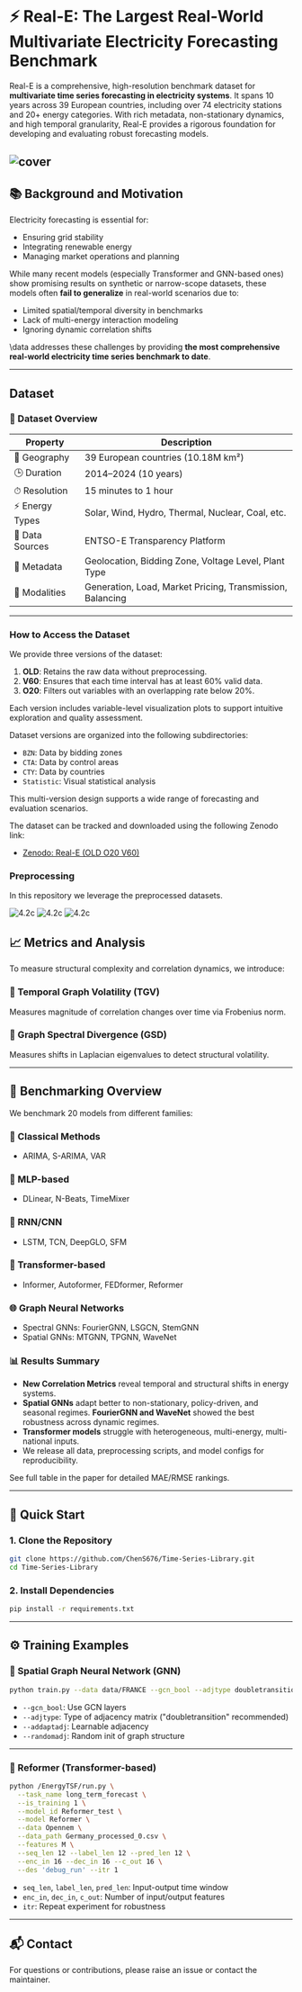 # ⚡ Real-E: The Largest Real-World Multivariate Electricity Forecasting Benchmark

Real-E is a comprehensive, high-resolution benchmark dataset for **multivariate time series forecasting in electricity systems**. It spans 10 years across 39 European countries, including over 74 electricity stations and 20+ energy categories. With rich metadata, non-stationary dynamics, and high temporal granularity, Real-E provides a rigorous foundation for developing and evaluating robust forecasting models.



![cover](figures/cover%20img3.png)
---

## 📚 Background and Motivation

Electricity forecasting is essential for:
- Ensuring grid stability
- Integrating renewable energy
- Managing market operations and planning

While many recent models (especially Transformer and GNN-based ones) show promising results on synthetic or narrow-scope datasets, these models often **fail to generalize** in real-world scenarios due to:
- Limited spatial/temporal diversity in benchmarks
- Lack of multi-energy interaction modeling
- Ignoring dynamic correlation shifts

\data addresses these challenges by providing **the most comprehensive real-world electricity time series benchmark to date**.

---

##  Dataset

### 🧱 Dataset Overview

| Property                  | Description |
|---------------------------|-------------|
| 📍 Geography              | 39 European countries (10.18M km²) |
| 🕒 Duration               | 2014–2024 (10 years) |
| ⏱ Resolution             | 15 minutes to 1 hour |
| ⚡ Energy Types           | Solar, Wind, Hydro, Thermal, Nuclear, Coal, etc. |
| 📑 Data Sources           | ENTSO-E Transparency Platform |
| 🧭 Metadata               | Geolocation, Bidding Zone, Voltage Level, Plant Type |
| 🧵 Modalities             | Generation, Load, Market Pricing, Transmission, Balancing |


---

### How to Access the Dataset

We provide three versions of the dataset:

1. **OLD**: Retains the raw data without preprocessing.  
2. **V60**: Ensures that each time interval has at least 60% valid data.  
3. **O20**: Filters out variables with an overlapping rate below 20%.  

Each version includes variable-level visualization plots to support intuitive exploration and quality assessment.

 Dataset versions are organized into the following subdirectories:

- `BZN`: Data by bidding zones  
- `CTA`: Data by control areas  
- `CTY`: Data by countries  
- `Statistic`: Visual statistical analysis  

This multi-version design supports a wide range of forecasting and evaluation scenarios.

The dataset can be tracked and downloaded using the following Zenodo link:

- [Zenodo: Real-E (OLD O20 V60)](https://zenodo.org/records/15685930)


### Preprocessing 
In this repository we leverage the preprocessed datasets.

![4.2c](figures/4.2c.png)
![4.2c](figures/daily.png)
![4.2c](figures/daily1.png)

## 📈 Metrics and Analysis

To measure structural complexity and correlation dynamics, we introduce:

### 🔁 Temporal Graph Volatility (TGV)
Measures magnitude of correlation changes over time via Frobenius norm.

### 🧠 Graph Spectral Divergence (GSD)
Measures shifts in Laplacian eigenvalues to detect structural volatility.


---

## 🧪 Benchmarking Overview

We benchmark 20 models from different families:

### 🔢 Classical Methods
- ARIMA, S-ARIMA, VAR

### 🧠 MLP-based
- DLinear, N-Beats, TimeMixer

### 🔁 RNN/CNN
- LSTM, TCN, DeepGLO, SFM

### 🧠 Transformer-based
- Informer, Autoformer, FEDformer, Reformer

### 🌐 Graph Neural Networks
- Spectral GNNs: FourierGNN, LSGCN, StemGNN
- Spatial GNNs: MTGNN, TPGNN, WaveNet

### 📊 Results Summary

- **New Correlation Metrics** reveal temporal and structural shifts in energy systems.
- **Spatial GNNs** adapt better to non-stationary, policy-driven, and seasonal regimes. **FourierGNN and WaveNet** showed the best robustness across dynamic regimes.
- **Transformer models** struggle with heterogeneous, multi-energy, multi-national inputs.
- We release all data, preprocessing scripts, and model configs for reproducibility.


See full table in the paper for detailed MAE/RMSE rankings.

---

## 🚀 Quick Start

### 1. Clone the Repository

```bash
git clone https://github.com/ChenS676/Time-Series-Library.git
cd Time-Series-Library
```

### 2. Install Dependencies

```bash
pip install -r requirements.txt
```

---

## ⚙️ Training Examples

### 🧭 Spatial Graph Neural Network (GNN)

```bash
python train.py --data data/FRANCE --gcn_bool --adjtype doubletransition --addaptadj --randomadj --epochs 50
```

- `--gcn_bool`: Use GCN layers
- `--adjtype`: Type of adjacency matrix ("doubletransition" recommended)
- `--addaptadj`: Learnable adjacency
- `--randomadj`: Random init of graph structure

---

### 🔁 Reformer (Transformer-based)

```bash
python /EnergyTSF/run.py \
  --task_name long_term_forecast \
  --is_training 1 \
  --model_id Reformer_test \
  --model Reformer \
  --data Opennem \
  --data_path Germany_processed_0.csv \
  --features M \
  --seq_len 12 --label_len 12 --pred_len 12 \
  --enc_in 16 --dec_in 16 --c_out 16 \
  --des 'debug_run' --itr 1
```

- `seq_len`, `label_len`, `pred_len`: Input-output time window
- `enc_in`, `dec_in`, `c_out`: Number of input/output features
- `itr`: Repeat experiment for robustness

---



## 📬 Contact

For questions or contributions, please raise an issue or contact the maintainer.


